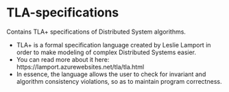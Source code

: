 # TLA-specifications
Contains TLA+ specifications of Distributed System algorithms.


<ul>
  <li>TLA+ is a formal specification language created by Leslie Lamport in order to make modeling of complex Distributed Systems easier. </li>
  <li> 
    You can read more about it here: https://lamport.azurewebsites.net/tla/tla.html
    </li>
  <li>
      In essence, the language allows the user to check for invariant and algorithm consistency violations, so as to maintain program correctness.
  </li>
  </ul>
